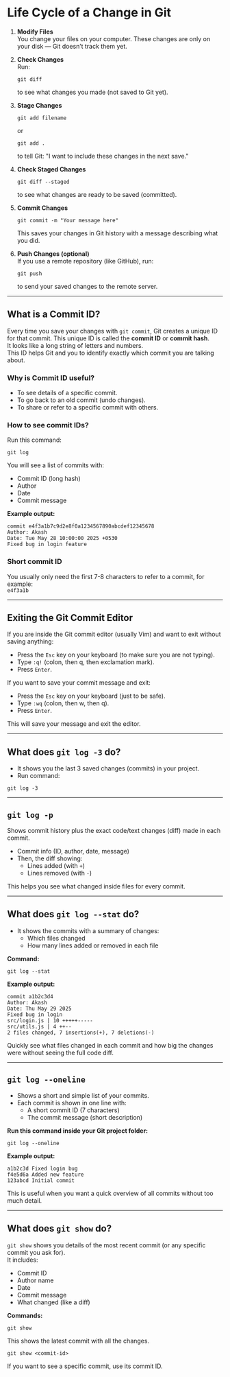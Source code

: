# Life Cycle of a Change in Git

1. **Modify Files**  
   You change your files on your computer. These changes are only on your disk — Git doesn’t track them yet.

2. **Check Changes**  
   Run:  
   ```
   git diff
   ```  
   to see what changes you made (not saved to Git yet).

3. **Stage Changes**  
   ```
   git add filename
   ```  
   or  
   ```
   git add .
   ```  
   to tell Git: "I want to include these changes in the next save."

4. **Check Staged Changes**  
   ```
   git diff --staged
   ```  
   to see what changes are ready to be saved (committed).

5. **Commit Changes**  
   ```
   git commit -m "Your message here"
   ```  
   This saves your changes in Git history with a message describing what you did.

6. **Push Changes (optional)**  
   If you use a remote repository (like GitHub), run:  
   ```
   git push
   ```  
   to send your saved changes to the remote server.

---

## What is a Commit ID?  
Every time you save your changes with `git commit`, Git creates a unique ID for that commit. This unique ID is called the **commit ID** or **commit hash**.  
It looks like a long string of letters and numbers.  
This ID helps Git and you to identify exactly which commit you are talking about.

### Why is Commit ID useful?  
- To see details of a specific commit.  
- To go back to an old commit (undo changes).  
- To share or refer to a specific commit with others.

### How to see commit IDs?  
Run this command:  
```
git log
```  
You will see a list of commits with:  
- Commit ID (long hash)  
- Author  
- Date  
- Commit message  

**Example output:**  
```
commit e4f3a1b7c9d2e8f0a1234567890abcdef12345678
Author: Akash
Date: Tue May 28 10:00:00 2025 +0530
Fixed bug in login feature
```

### Short commit ID  
You usually only need the first 7-8 characters to refer to a commit, for example:  
`e4f3a1b`

---

## Exiting the Git Commit Editor  
If you are inside the Git commit editor (usually Vim) and want to exit without saving anything:  
- Press the `Esc` key on your keyboard (to make sure you are not typing).  
- Type `:q!` (colon, then q, then exclamation mark).  
- Press `Enter`.  

If you want to save your commit message and exit:  
- Press the `Esc` key on your keyboard (just to be safe).  
- Type `:wq` (colon, then w, then q).  
- Press `Enter`.  

This will save your message and exit the editor.

---

## What does `git log -3` do?  
- It shows you the last 3 saved changes (commits) in your project.  
- Run command:  
```
git log -3
```

---

## `git log -p`  
Shows commit history plus the exact code/text changes (diff) made in each commit.  
- Commit info (ID, author, date, message)  
- Then, the diff showing:  
  - Lines added (with `+`)  
  - Lines removed (with `-`)  

This helps you see what changed inside files for every commit.

---

## What does `git log --stat` do?  
- It shows the commits with a summary of changes:  
  - Which files changed  
  - How many lines added or removed in each file  

**Command:**  
```
git log --stat
```

**Example output:**  
```
commit a1b2c3d4
Author: Akash
Date: Thu May 29 2025
Fixed bug in login
src/login.js | 10 +++++-----
src/utils.js | 4 ++--
2 files changed, 7 insertions(+), 7 deletions(-)
```

Quickly see what files changed in each commit and how big the changes were without seeing the full code diff.

---

## `git log --oneline`  
- Shows a short and simple list of your commits.  
- Each commit is shown in one line with:  
  - A short commit ID (7 characters)  
  - The commit message (short description)  

**Run this command inside your Git project folder:**  
```
git log --oneline
```

**Example output:**  
```
a1b2c3d Fixed login bug
f4e5d6a Added new feature
123abcd Initial commit
```

This is useful when you want a quick overview of all commits without too much detail.

---

## What does `git show` do?  
`git show` shows you details of the most recent commit (or any specific commit you ask for).  
It includes:  
- Commit ID  
- Author name  
- Date  
- Commit message  
- What changed (like a diff)  

**Commands:**  
```
git show
```  
This shows the latest commit with all the changes.  

```
git show <commit-id>
```  
If you want to see a specific commit, use its commit ID.